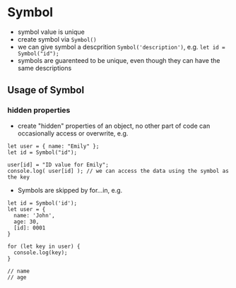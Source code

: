 # Symbol
- symbol value is unique
- create symbol via ```Symbol()```
- we can give symbol a descprition ```Symbol('description')```, e.g. ```let id = Symbol("id");```
- symbols are guarenteed to be unique, even though they can have the same descriptions

## Usage of Symbol
### hidden properties
- create "hidden" properties of an object, no other part of code can occasionally access or overwrite, e.g.
```
let user = { name: "Emily" };
let id = Symbol("id");

user[id] = "ID value for Emily";
console.log( user[id] ); // we can access the data using the symbol as the key
```
- Symbols are skipped by for…in, e.g.
```
let id = Symbol('id');
let user = {
  name: 'John',
  age: 30,
  [id]: 0001
}

for (let key in user) {
  console.log(key);
}

// name
// age
```


